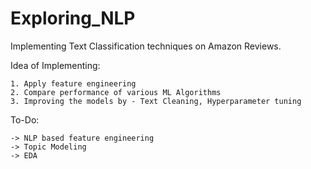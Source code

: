 # Exploring_NLP

Implementing Text Classification techniques on Amazon Reviews.

Idea of Implementing:

    1. Apply feature engineering
    2. Compare performance of various ML Algorithms
    3. Improving the models by - Text Cleaning, Hyperparameter tuning



To-Do:

    -> NLP based feature engineering
    -> Topic Modeling
    -> EDA
